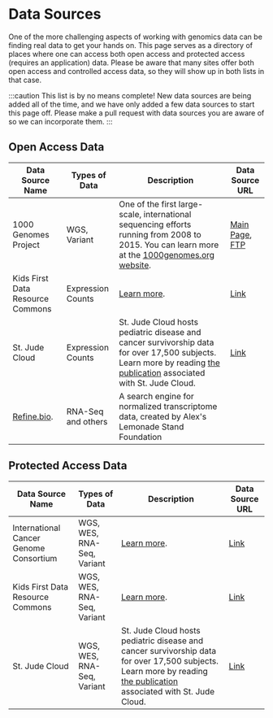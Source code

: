 # Data Sources

One of the more challenging aspects of working with genomics data can be finding real
data to get your hands on. This page serves as a directory of places where one can
access both open access and protected access (requires an application) data. Please be
aware that many sites offer both open access and controlled access data, so they will
show up in both lists in that case.

:::caution
This list is by no means complete! New data sources are being added all of the time, and
we have only added a few data sources to start this page off. Please make a pull request
with data sources you are aware of so we can incorporate them. 
:::

## Open Access Data

| Data Source Name                 | Types of Data     | Description                                                                                                                                                                                     | Data Source URL                                                                                           |
| -------------------------------- | ----------------- | ----------------------------------------------------------------------------------------------------------------------------------------------------------------------------------------------- | --------------------------------------------------------------------------------------------------------- |
| 1000 Genomes Project             | WGS, Variant      | One of the first large-scale, international sequencing efforts running from 2008 to 2015. You can learn more at the [1000genomes.org website](https://www.internationalgenome.org/about).       | [Main Page](https://www.internationalgenome.org/data), [FTP](https://ftp.1000genomes.ebi.ac.uk/vol1/ftp/) |
| Kids First Data Resource Commons | Expression Counts | [Learn more](https://kidsfirstdrc.org/about/).                                                                                                                                                  | [Link](https://portal.kidsfirstdrc.org)                                                                   |  |
| St. Jude Cloud                   | Expression Counts | St. Jude Cloud hosts pediatric disease and cancer survivorship data for over 17,500 subjects. Learn more by reading [the publication][stjude-cloud-publication] associated with St. Jude Cloud. | [Link](https://platform.stjude.cloud/data/cohorts)                                                        |
| [Refine.bio](https://refine.bio).  | RNA-Seq and others | A search engine for normalized transcriptome data, created by Alex's Lemonade Stand Foundation |

## Protected Access Data

| Data Source Name                       | Types of Data              | Description                                                                                                                                                                                     | Data Source URL                                    |
| -------------------------------------- | -------------------------- | ----------------------------------------------------------------------------------------------------------------------------------------------------------------------------------------------- | -------------------------------------------------- |
| International Cancer Genome Consortium | WGS, WES, RNA-Seq, Variant | [Learn more](https://pubmed.ncbi.nlm.nih.gov/20393554/).                                                                                                                                        | [Link](https://dcc.icgc.org/repositories)          |
| Kids First Data Resource Commons       | WGS, WES, RNA-Seq, Variant | [Learn more](https://kidsfirstdrc.org/about/).                                                                                                                                                  | [Link](https://portal.kidsfirstdrc.org)            |  |
| St. Jude Cloud                         | WGS, WES, RNA-Seq, Variant | St. Jude Cloud hosts pediatric disease and cancer survivorship data for over 17,500 subjects. Learn more by reading [the publication][stjude-cloud-publication] associated with St. Jude Cloud. | [Link](https://platform.stjude.cloud/data/cohorts) |

[stjude-cloud-publication]: https://aacrjournals.org/cancerdiscovery/article/11/5/1082/666431/St-Jude-Cloud-A-Pediatric-Cancer-Genomic-Data
